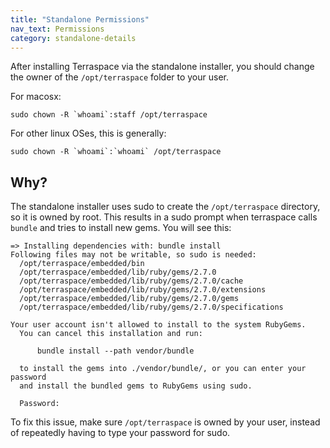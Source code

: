 ```yaml
---
title: "Standalone Permissions"
nav_text: Permissions
category: standalone-details
---
```


After installing Terraspace via the standalone installer, you should change the owner of the `/opt/terraspace` folder to your user.

For macosx:

    sudo chown -R `whoami`:staff /opt/terraspace

For other linux OSes, this is generally:

    sudo chown -R `whoami`:`whoami` /opt/terraspace

## Why?

The standalone installer uses sudo to create the `/opt/terraspace` directory, so it is owned by root.  This results in a sudo prompt when terraspace calls `bundle` and tries to install new gems. You will see this:

    => Installing dependencies with: bundle install
    Following files may not be writable, so sudo is needed:
      /opt/terraspace/embedded/bin
      /opt/terraspace/embedded/lib/ruby/gems/2.7.0
      /opt/terraspace/embedded/lib/ruby/gems/2.7.0/cache
      /opt/terraspace/embedded/lib/ruby/gems/2.7.0/extensions
      /opt/terraspace/embedded/lib/ruby/gems/2.7.0/gems
      /opt/terraspace/embedded/lib/ruby/gems/2.7.0/specifications

    Your user account isn't allowed to install to the system RubyGems.
      You can cancel this installation and run:

          bundle install --path vendor/bundle

      to install the gems into ./vendor/bundle/, or you can enter your password
      and install the bundled gems to RubyGems using sudo.

      Password:

To fix this issue, make sure `/opt/terraspace` is owned by your user, instead of repeatedly having to type your password for sudo.
